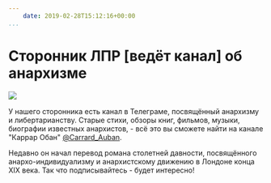 ```yaml
---
    date: 2019-02-28T15:12:16+00:00
...
```


# Сторонник ЛПР [ведёт канал] об анархизме

![​](https://telegra.ph/file/4b85c5d39dacc90771522.jpg)

У нашего сторонника есть канал в Телеграме, посвящённый анархизму и либертарианству. Старые стихи, обзоры книг, фильмов, музыки, биографии известных анархистов, - всё это вы сможете найти на канале "Каррар Обан" [@Carrard_Auban](https://t.me/Carrard_Auban).

Недавно он  начал перевод романа столетней давности, посвящённого анархо-индивидуализму и анархистскому движению в Лондоне конца XIX века. Так что подписывайтесь - будет интересно!